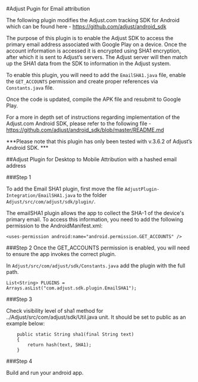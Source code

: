 #Adjust Pugin for Email attribution

The following plugin modifies the Adjust.com tracking SDK for Android which can be found here - https://github.com/adjust/android_sdk

The purpose of this plugin is to enable the Adjust SDK to access the primary email address associated with Google Play on a device. Once the account information is accessed it is encrypted using SHA1 encryption, after which it is sent to Adjust’s servers. The Adjust server will then match up the SHA1 data from the SDK to information in the Adjust system. 

To enable this plugin, you will need to add the `EmailSHA1.java` file, enable the `GET_ACCOUNTS` permission and create proper references via `Constants.java` file. 

Once the code is updated, compile the APK file and resubmit to Google Play. 

For a more in depth set of instructions regarding implementation of the Adjust.com Android SDK, please refer to the following file - https://github.com/adjust/android_sdk/blob/master/README.md

***Please note that this plugin has only been tested with v.3.6.2 of Adjust’s Android SDK. ***

##Adjust Plugin for Desktop to Mobile Attribution with a hashed email address 

###Step 1

To add the Email SHA1 plugin, first move the file `AdjustPlugin-Integration/EmailSHA1.java` to the folder `Adjust/src/com/adjust/sdk/plugin/`.

The emailSHA1 plugin allows the app to collect the SHA-1 of the device's primary email. To access this information, you need to add the following permission to the AndroidManifest.xml:
```
<uses-permission android:name="android.permission.GET_ACCOUNTS" />
```

###Step 2
Once the GET_ACCOUNTS permission is enabled, you will need to ensure the app invokes the correct plugin. 

In `Adjust/src/com/adjust/sdk/Constants.java` add the plugin with the full path.
```
List<String> PLUGINS = Arrays.asList("com.adjust.sdk.plugin.EmailSHA1");
```
###Step 3

Check visibility level of sha1 method for ../Adjust/src/com/adjust/sdk/Util.java unit. It should be set to public as an example below:
```
    public static String sha1(final String text) 
    {
        return hash(text, SHA1);
    }
```
###Step 4

Build and run your android app.
